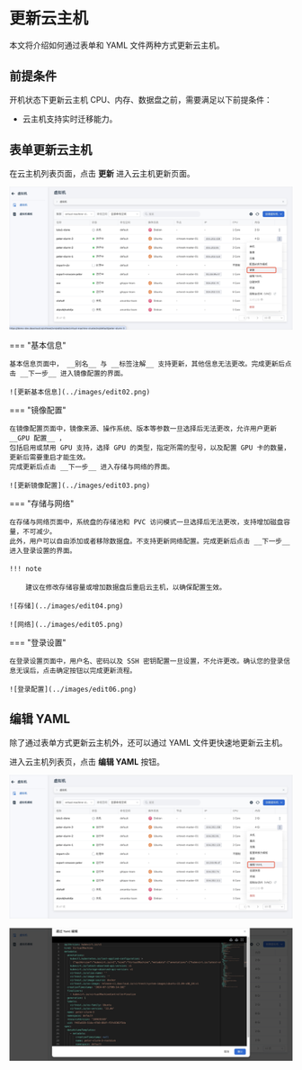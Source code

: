 # 更新云主机

本文将介绍如何通过表单和 YAML 文件两种方式更新云主机。

## 前提条件

开机状态下更新云主机 CPU、内存、数据盘之前，需要满足以下前提条件：

- 云主机支持实时迁移能力。

## 表单更新云主机

在云主机列表页面，点击 __更新__ 进入云主机更新页面。

![更新](../images/edit01.png)

=== "基本信息"

    基本信息页面中， __别名__ 与 __标签注解__ 支持更新，其他信息无法更改。完成更新后点击 __下一步__ 进入镜像配置的界面。

    ![更新基本信息](../images/edit02.png)

=== "镜像配置"

    在镜像配置页面中，镜像来源、操作系统、版本等参数一旦选择后无法更改，允许用户更新 __GPU 配置__ ，
    包括启用或禁用 GPU 支持，选择 GPU 的类型，指定所需的型号，以及配置 GPU 卡的数量，更新后需要重启才能生效。
    完成更新后点击 __下一步__ 进入存储与网络的界面。

    ![更新镜像配置](../images/edit03.png)

=== "存储与网络"

    在存储与网络页面中，系统盘的存储池和 PVC 访问模式一旦选择后无法更改，支持增加磁盘容量，不可减少。
    此外，用户可以自由添加或者移除数据盘。不支持更新网络配置。完成更新后点击 __下一步__ 进入登录设置的界面。

    !!! note

        建议在修改存储容量或增加数据盘后重启云主机，以确保配置生效。

    ![存储](../images/edit04.png)

    ![网络](../images/edit05.png)

=== "登录设置"

    在登录设置页面中，用户名、密码以及 SSH 密钥配置一旦设置，不允许更改。确认您的登录信息无误后，点击确定按钮以完成更新流程。

    ![登录配置](../images/edit06.png)

## 编辑 YAML

除了通过表单方式更新云主机外，还可以通过 YAML 文件更快速地更新云主机。

进入云主机列表页，点击 __编辑 YAML__ 按钮。

![yaml 编辑](../images/edit07.png)

![编辑 yaml](../images/edit08.png)